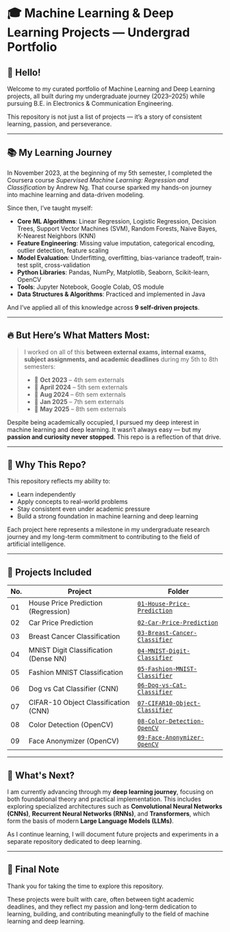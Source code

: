 # 🎓 Machine Learning & Deep Learning Projects — Undergrad Portfolio

## 👋 Hello!

Welcome to my curated portfolio of Machine Learning and Deep Learning projects, all built during my undergraduate journey (2023–2025) while pursuing B.E. in Electronics & Communication Engineering.

This repository is not just a list of projects — it’s a story of consistent learning, passion, and perseverance.

---

## 📚 My Learning Journey

In November 2023, at the beginning of my 5th semester, I completed the Coursera course *Supervised Machine Learning: Regression and Classification* by Andrew Ng. That course sparked my hands-on journey into machine learning and data-driven modeling.

Since then, I’ve taught myself:

- **Core ML Algorithms**: Linear Regression, Logistic Regression, Decision Trees, Support Vector Machines (SVM), Random Forests, Naive Bayes, K-Nearest Neighbors (KNN)
- **Feature Engineering**: Missing value imputation, categorical encoding, outlier detection, feature scaling
- **Model Evaluation**: Underfitting, overfitting, bias-variance tradeoff, train-test split, cross-validation
- **Python Libraries**: Pandas, NumPy, Matplotlib, Seaborn, Scikit-learn, OpenCV
- **Tools**: Jupyter Notebook, Google Colab, OS module
- **Data Structures & Algorithms**: Practiced and implemented in Java

And I’ve applied all of this knowledge across **9 self-driven projects**.

---

## 🔥 But Here’s What Matters Most:

> I worked on all of this **between external exams, internal exams, subject assignments, and academic deadlines** during my 5th to 8th semesters:
>
> - 📘 **Oct 2023** – 4th sem externals  
> - 📘 **April 2024** – 5th sem externals  
> - 📘 **Aug 2024** – 6th sem externals  
> - 📘 **Jan 2025** – 7th sem externals  
> - 📘 **May 2025** – 8th sem externals  

Despite being academically occupied, I pursued my deep interest in machine learning and deep learning. It wasn’t always easy — but my **passion and curiosity never stopped**. This repo is a reflection of that drive.

---

## 💼 Why This Repo?

This repository reflects my ability to:
- Learn independently
- Apply concepts to real-world problems
- Stay consistent even under academic pressure
- Build a strong foundation in machine learning and deep learning

Each project here represents a milestone in my undergraduate research journey and my long-term commitment to contributing to the field of artificial intelligence.

---

## 📁 Projects Included

| No. | Project                                   | Folder                                  |
|-----|-------------------------------------------|-----------------------------------------|
| 01  | House Price Prediction (Regression)       | [`01-House-Price-Prediction`](./01-House-Price-Prediction) |
| 02  | Car Price Prediction                      | [`02-Car-Price-Prediction`](./02-Car-Price-Prediction)     |
| 03  | Breast Cancer Classification              | [`03-Breast-Cancer-Classifier`](./03-Breast-Cancer-Classifier) |
| 04  | MNIST Digit Classification (Dense NN)     | [`04-MNIST-Digit-Classifier`](./04-MNIST-Digit-Classifier) |
| 05  | Fashion MNIST Classification              | [`05-Fashion-MNIST-Classifier`](./05-Fashion-MNIST-Classifier) |
| 06  | Dog vs Cat Classifier (CNN)               | [`06-Dog-vs-Cat-Classifier`](./06-Dog-vs-Cat-Classifier) |
| 07  | CIFAR-10 Object Classification (CNN)      | [`07-CIFAR10-Object-Classifier`](./07-CIFAR10-Object-Classifier) |
| 08  | Color Detection (OpenCV)                  | [`08-Color-Detection-OpenCV`](./08-Color-Detection-OpenCV) |
| 09  | Face Anonymizer (OpenCV)                  | [`09-Face-Anonymizer-OpenCV`](./09-Face-Anonymizer-OpenCV) |

---

## 🌱 What's Next?

I am currently advancing through my **deep learning journey**, focusing on both foundational theory and practical implementation. This includes exploring specialized architectures such as **Convolutional Neural Networks (CNNs)**, **Recurrent Neural Networks (RNNs)**, and **Transformers**, which form the basis of modern **Large Language Models (LLMs)**.

As I continue learning, I will document future projects and experiments in a separate repository dedicated to deep learning.

---

## 🙏 Final Note

Thank you for taking the time to explore this repository.

These projects were built with care, often between tight academic deadlines, and they reflect my passion and long-term dedication to learning, building, and contributing meaningfully to the field of machine learning and deep learning.
